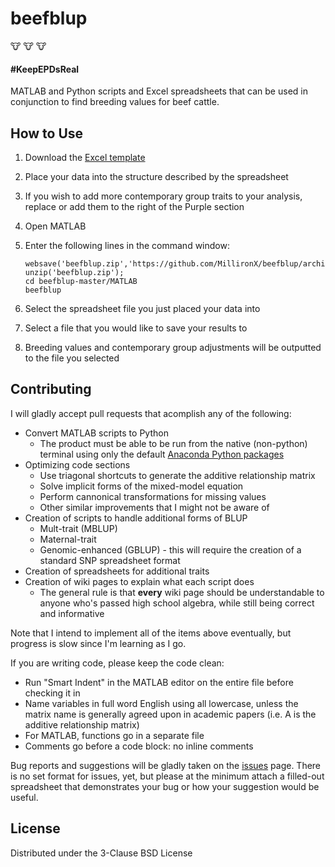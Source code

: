 # beefblup

:cow: :cow: :cow:

#### \#KeepEPDsReal

MATLAB and Python scripts and Excel spreadsheets that can be used in conjunction to find breeding values for beef cattle.

## How to Use

1. Download the [Excel template](https://github.com/MillironX/beefblup/raw/master/Excel/Master%20BLUP%20Worksheet.xlsx)
2. Place your data into the structure described by the spreadsheet
3. If you wish to add more contemporary group traits to your analysis, replace or add them to the right of the Purple section
4. Open MATLAB
5. Enter the following lines in the command window:

    ```
    websave('beefblup.zip','https://github.com/MillironX/beefblup/archive/master.zip');
    unzip('beefblup.zip');
    cd beefblup-master/MATLAB
    beefblup
    ```
    
6. Select the spreadsheet file you just placed your data into
7. Select a file that you would like to save your results to
8. Breeding values and contemporary group adjustments will be outputted to the file you selected

## Contributing

I will gladly accept pull requests that acomplish any of the following:

* Convert MATLAB scripts to Python
    * The product must be able to be run from the native (non-python) terminal using only the default [Anaconda Python packages](https://anaconda.com/distribution)
* Optimizing code sections
    * Use triagonal shortcuts to generate the additive relationship matrix
    * Solve implicit forms of the mixed-model equation
    * Perform cannonical transformations for missing values
    * Other similar improvements that I might not be aware of
* Creation of scripts to handle additional forms of BLUP
    * Mult-trait (MBLUP)
    * Maternal-trait
    * Genomic-enhanced (GBLUP) - this will require the creation of a standard SNP spreadsheet format
* Creation of spreadsheets for additional traits
* Creation of wiki pages to explain what each script does
    * The general rule is that **every** wiki page should be understandable to anyone who's passed high school algebra, while still being correct and informative
    


Note that I intend to implement all of the items above eventually, but progress is slow since I'm learning as I go.

If you are writing code, please keep the code clean:

* Run "Smart Indent" in the MATLAB editor on the entire file before checking it in
* Name variables in full word English using all lowercase, unless the matrix name is generally agreed upon in academic papers (i.e. A is the additive relationship matrix)
* For MATLAB, functions go in a separate file
* Comments go before a code block: no inline comments

Bug reports and suggestions will be gladly taken on the [issues](https://github.com/MillironX/beefblup/issues) page. There is no set format for issues, yet, but please at the minimum attach a filled-out spreadsheet that demonstrates your bug or how your suggestion would be useful.

## License

Distributed under the 3-Clause BSD License
